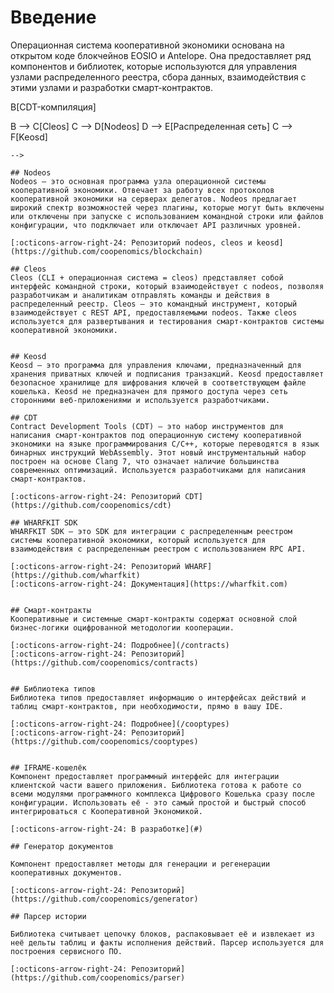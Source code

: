 # Введение

Операционная система кооперативной экономики основана на открытом коде блокчейнов EOSIO и Antelope. Она предоставляет ряд компонентов и библиотек, которые используются для управления узлами распределенного реестра, сбора данных, взаимодействия с этими узлами и разработки смарт-контрактов. 


<!-- Базовые взаимосвязи между этими компонентами показаны на следующей диаграмме:

Жизненный цикл разработки смарт-контрактов в системе кооперативной экономики

```mermaid
graph LR
  A[Код контракта] --> B[CDT-компиляция]
  B --> C[Cleos]
  C --> D[Nodeos]
  D --> E[Распределенная сеть]
  C --> F[Keosd]
```
-->

## Nodeos
Nodeos — это основная программа узла операционной системы кооперативной экономики. Отвечает за работу всех протоколов кооперативной экономики на серверах делегатов. Nodeos предлагает широкий спектр возможностей через плагины, которые могут быть включены или отключены при запуске с использованием командной строки или файлов конфигурации, что подключает или отключает API различных уровней.

[:octicons-arrow-right-24: Репозиторий nodeos, cleos и keosd](https://github.com/coopenomics/blockchain)

## Cleos
Cleos (CLI + операционная система = cleos) представляет собой интерфейс командной строки, который взаимодействует с nodeos, позволяя разработчикам и аналитикам отправлять команды и действия в распределенный реестр. Cleos — это командный инструмент, который взаимодействует с REST API, предоставляемыми nodeos. Также cleos используется для развертывания и тестирования смарт-контрактов системы кооперативной экономики. 


## Keosd
Keosd — это программа для управления ключами, предназначенный для хранения приватных ключей и подписания транзакций. Keosd предоставляет безопасное хранилище для шифрования ключей в соответствующем файле кошелька. Keosd не предназначен для прямого доступа через сеть сторонними веб-приложениями и используется разработчиками. 

## CDT
Contract Development Tools (CDT) — это набор инструментов для написания смарт-контрактов под операционную систему кооперативной экономики на языке программирования C/C++, которые переводятся в язык бинарных инструкций WebAssembly. Этот новый инструментальный набор построен на основе Clang 7, что означает наличие большинства современных оптимизаций. Используется разработчиками для написания смарт-контрактов. 

[:octicons-arrow-right-24: Репозиторий CDT](https://github.com/coopenomics/cdt)

## WHARFKIT SDK
WHARFKIT SDK — это SDK для интеграции с распределенным реестром системы кооперативной экономики, который используется для взаимодействия с распределенным реестром с использованием RPC API.

[:octicons-arrow-right-24: Репозиторий WHARF](https://github.com/wharfkit)
[:octicons-arrow-right-24: Документация](https://wharfkit.com)


## Смарт-контракты
Кооперативные и системные смарт-контракты содержат основной слой бизнес-логики оцифрованной методологии кооперации. 

[:octicons-arrow-right-24: Подробнее](/contracts)
[:octicons-arrow-right-24: Репозиторий](https://github.com/coopenomics/contracts)


## Библиотека типов
Библиотека типов предоставляет информацию о интерфейсах действий и таблиц смарт-контрактов, при необходимости, прямо в вашу IDE.

[:octicons-arrow-right-24: Подробнее](/cooptypes)
[:octicons-arrow-right-24: Репозиторий](https://github.com/coopenomics/cooptypes)


## IFRAME-кошелёк
Компонент предоставляет программный интерфейс для интеграции клиентской части вашего приложения. Библиотека готова к работе со всеми модулями программного комплекса Цифрового Кошелька сразу после конфигурации. Использовать её - это самый простой и быстрый способ интегрироваться с Кооперативной Экономикой. 

[:octicons-arrow-right-24: В разработке](#)

## Генератор документов

Компонент предоставляет методы для генерации и регенерации кооперативных документов. 

[:octicons-arrow-right-24: Репозиторий](https://github.com/coopenomics/generator)

## Парсер истории

Библиотека считывает цепочку блоков, распаковывает её и извлекает из неё дельты таблиц и факты исполнения действий. Парсер используется для построения сервисного ПО. 

[:octicons-arrow-right-24: Репозиторий](https://github.com/coopenomics/parser)

